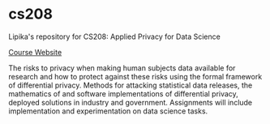 # cs208

Lipika's repository for CS208: Applied Privacy for Data Science

[Course Website](https://people.seas.harvard.edu/~salil/cs208 "CS208 Course Page")

The risks to privacy when making human subjects data available for research and how to protect against these risks using the formal framework of differential privacy. Methods for attacking statistical data releases, the mathematics of and software implementations of differential privacy, deployed solutions in industry and government. Assignments will include implementation and experimentation on data science tasks.
